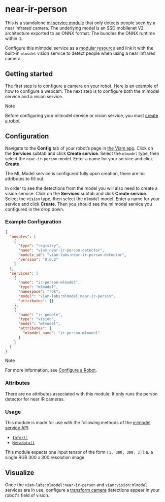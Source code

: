 # near-ir-person

This is a standalone [ml service module](https://app.viam.com/module/viam-labs/near-ir-person-detector) that only detects people seen by a near infrared camera. The underlying model is an SSD mobilenet V2 architecture exported to an ONNX format. The bundles the ONNX runtime within it. 

Configure this mlmodel service as a [modular resource](https://docs.viam.com/modular-resources/) and link it with the built-in `mlmodel` vision service to detect people when using a near infrared camera.

## Getting started

The first step is to configure a camera on your robot. [Here](https://docs.viam.com/components/camera/webcam/) is an example of how to configure a webcam. The next step is to configure both the mlmodel service and a vision service.

> [!NOTE]  
> Before configuring your mlmodel service or vision service, you must [create a robot](https://docs.viam.com/manage/fleet/robots/#add-a-new-robot).

## Configuration

Navigate to the **Config** tab of your robot’s page in [the Viam app](https://app.viam.com/). Click on the **Services** subtab and click **Create service**. Select the `mlmodel` type, then select the `near-ir-person` model. Enter a name for your service and click **Create**.

The ML Model service is configured fully upon creation, there are no attributes to fill out.

In order to see the detections from the model you will also need to create a vision service. Click on the **Services** subtab and click **Create service**. Select the `vision` type, then select the `mlmodel` model. Enter a name for your service and click **Create**. Then you should see the ml model service you configured in the drop down.

### Example Configuration

```json
{
  "modules": [
    {
      "type": "registry",
      "name": "viam_near-ir-person-detector",
      "module_id": "viam-labs:near-ir-person-detector",
      "version": "0.0.2"
    }
  ],
  "services": [
    {
      "name": "ir-person-mlmodel",
      "type": "mlmodel",
      "namespace": "rdk",
      "model": "viam-labs:mlmodel:near-ir-person",
      "attributes": {}
    },
    {
      "name": "ir-people",
      "type": "vision",
      "model": "mlmodel",
      "attributes": {
        "mlmodel_name": "ir-person-mlmodel"
      }
    }
  ]
}

```

> [!NOTE]  
> For more information, see [Configure a Robot](https://docs.viam.com/manage/configuration/).

### Attributes

There are no attributes associated with this module. It only runs the person detector for near IR cameras.

### Usage

This module is made for use with the following methods of the [mlmodel service API](https://docs.viam.com/services/ml/deploy/#api): 
- [`Infer()`](https://docs.viam.com/ml/deploy/#infer)
- [`Metadata()`](https://docs.viam.com/ml/deploy/#metadata)

This module expects one input tensor of the form `[1, 300, 300, 3]` i.e. a single RGB 300 x 300 resolution image.

## Visualize 

Once the `viam-labs:mlmodel:near-ir-person` and `viam:vision:mlmodel` services are in use, configure a [transform camera](https://docs.viam.com/components/camera/transform/) detections appear in your robot's field of vision.

